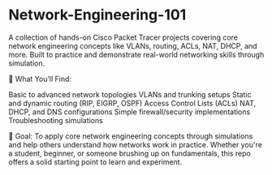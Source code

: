 # Network-Engineering-101
A collection of hands-on Cisco Packet Tracer projects covering core network engineering concepts like VLANs, routing, ACLs, NAT, DHCP, and more. Built to practice and demonstrate real-world networking skills through simulation.


🔧 What You’ll Find:

Basic to advanced network topologies
VLANs and trunking setups
Static and dynamic routing (RIP, EIGRP, OSPF)
Access Control Lists (ACLs)
NAT, DHCP, and DNS configurations
Simple firewall/security implementations
Troubleshooting simulations

🎯 Goal:
To apply core network engineering concepts through simulations and help others understand how networks work in practice.
Whether you're a student, beginner, or someone brushing up on fundamentals, this repo offers a solid starting point to learn and experiment.
